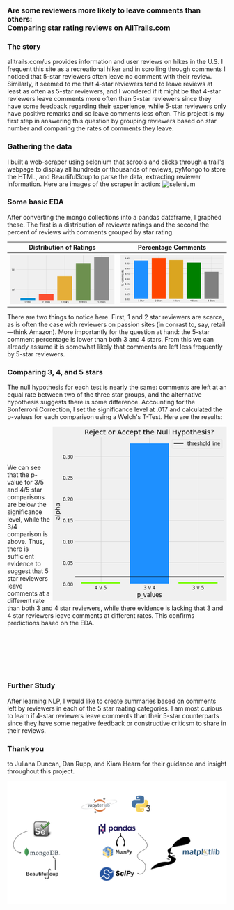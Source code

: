 ### Are some reviewers more likely to leave comments than others: <br/>    Comparing star rating reviews on AllTrails.com

### The story
alltrails.com/us provides information and user reviews on hikes in the U.S. I frequent this site as a recreational hiker and in scrolling through comments I noticed that 5-star reviewers often leave no comment with their review. Similarly, it seemed to me that 4-star reviewers tend to leave reviews at least as often as 5-star reviewers, and I wondered if it might be that 4-star reviewers leave comments more often than 5-star reviewers since they have some feedback regarding their experience, while 5-star reviewers only have positive remarks and so leave comments less often. This project is my first step in answering this question by grouping reviewers based on star number and comparing the rates of comments they leave.

### Gathering the data
I built a web-scraper using selenium that scrools and clicks through a trail's webpage to display all hundreds or thousands of reviews, pyMongo to store the HTML, and BeautifulSoup to parse the data, extracting reviewer information. Here are images of the scraper in action:
![selenium](https://github.com/sborodach/all-trails/blob/main/images/selenium.gif)

### Some basic EDA
After converting the mongo collections into a pandas dataframe, I graphed these. The first is a distribution of reviewer ratings and the second the percent of reviews with comments grouped by star rating.

Distribution of Ratings |  Percentage Comments
:-------------------------:|:-------------------------:
![ratings distribution](https://github.com/sborodach/all-trails/blob/main/images/ratings-rates.png)  | ![percent comments](https://github.com/sborodach/all-trails/blob/main/images/percentage_comments.png)

There are two things to notice here. First, 1 and 2 star reviewers are scarce, as is often the case with reviewers on passion sites (in conrast to, say, retail—think Amazon). More importantly for the question at hand: the 5-star comment percentage is lower than both 3 and 4 stars. From this we can already assume it is somewhat likely that comments are left less frequently by 5-star reviewers.

### Comparing 3, 4, and 5 stars
The null hypothesis for each test is nearly the same: comments are left at an equal rate between two of the three star groups, and the alternative hypothesis suggests there is some difference. Accounting for the Bonferroni Correction, I set the significance level at .017 and calculated the p-values for each comparison using a Welch's T-Test. Here are the results:

<img align="right" width="400" height="400" src="https://github.com/sborodach/all-trails/blob/main/images/reject_or_fail_to.png">
<br/><br/><br/><br/><br/>
We can see that the p-value for 3/5 and 4/5 star comparisons are below the significance level, while the 3/4 comparison is above. Thus, there is sufficient evidence to suggest that 5 star reviewers leave comments at a different rate than both 3 and 4 star reviewers, while there evidence is lacking that 3 and 4 star reviewers leave comments at different rates. This confirms predictions based on the EDA.
<br/><br/><br/><br/><br/><br/><br/>

### Further Study
After learning NLP, I would like to create summaries based on comments left by reviewers in each of the 5 star raating categories. I am most curious to learn if 4-star reviewers leave comments than their 5-star counterparts since they have some negative feedback or constructive criticsm to share in their reviews.
<br/>

### Thank you
to Juliana Duncan, Dan Rupp, and Kiara Hearn for their guidance and insight throughout this project.

![tech stack](https://github.com/sborodach/all-trails/blob/main/images/tech-stack.png)
